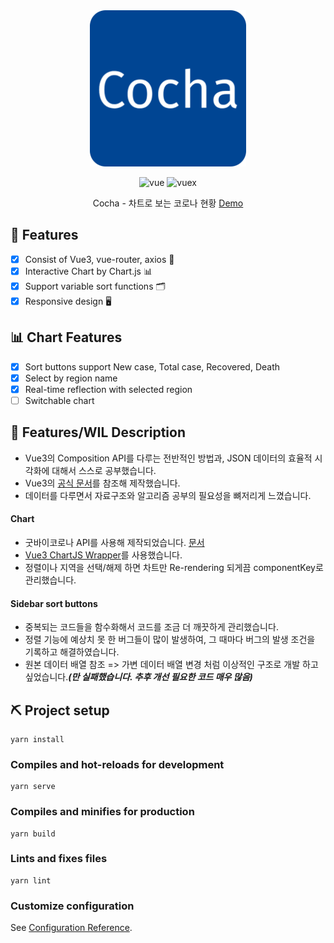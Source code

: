 <div align="center">
<img src="./public/logo.png", width="250" height="250">

![vue](https://img.shields.io/badge/Vue.js-%5E3.0.0-green)
![vuex](https://img.shields.io/badge/Vuex-%5E4.0.2-brightgreen)

Cocha - 차트로 보는 코로나 현황 [Demo](https://cre4tive97.github.io/Cocha/#/)

</div>

## 🧷 Features

- [x] Consist of Vue3, vue-router, axios 💚
- [x] Interactive Chart by Chart.js 📊
- [x] Support variable sort functions 🗂
- [x] Responsive design 🖥

## 📊 Chart Features

- [x] Sort buttons support New case, Total case, Recovered, Death
- [x] Select by region name
- [x] Real-time reflection with selected region
- [ ] Switchable chart

## 🧾 Features/WIL Description

- Vue3의 Composition API를 다루는 전반적인 방법과, JSON 데이터의 효율적 시각화에 대해서 스스로 공부했습니다.
- Vue3의 [공식 문서](https://v3.ko.vuejs.org/)를 참조해 제작했습니다.
- 데이터를 다루면서 자료구조와 알고리즘 공부의 필요성을 뼈저리게 느꼈습니다.

#### Chart

- 굿바이코로나 API를 사용해 제작되었습니다. [문서](https://github.com/dhlife09/Corona-19-API)
- [Vue3 ChartJS Wrapper](https://github.com/J-T-McC/vue3-chartjs)를 사용했습니다.
- 정렬이나 지역을 선택/해제 하면 차트만 Re-rendering 되게끔 componentKey로 관리했습니다.

#### Sidebar sort buttons

- 중복되는 코드들을 함수화해서 코드를 조금 더 깨끗하게 관리했습니다.
- 정렬 기능에 예상치 못 한 버그들이 많이 발생하여, 그 때마다 버그의 발생 조건을 기록하고 해결하였습니다.
- 원본 데이터 배열 참조 => 가변 데이터 배열 변경 처럼 이상적인 구조로 개발 하고 싶었습니다.**_(만 실패했습니다. 추후 개선 필요한 코드 매우 많음)_**

## ⛏ Project setup

```
yarn install
```

### Compiles and hot-reloads for development

```
yarn serve
```

### Compiles and minifies for production

```
yarn build
```

### Lints and fixes files

```
yarn lint
```

### Customize configuration

See [Configuration Reference](https://cli.vuejs.org/config/).

